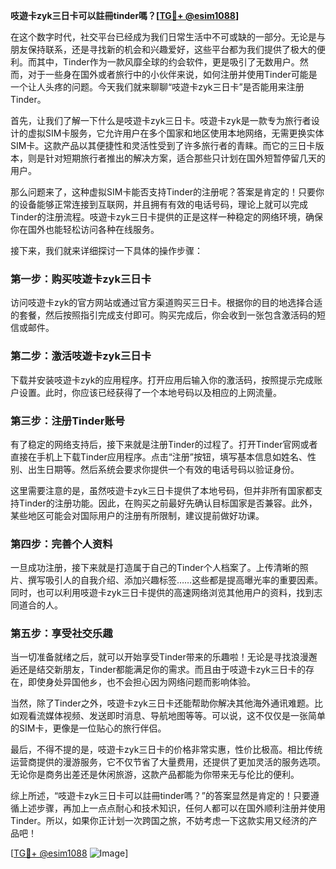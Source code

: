 **吱遊卡zyk三日卡可以註冊tinder嗎？[[TG💪+ @esim1088](https://t.me/s/esim1088)]**

在这个数字时代，社交平台已经成为我们日常生活中不可或缺的一部分。无论是与朋友保持联系，还是寻找新的机会和兴趣爱好，这些平台都为我们提供了极大的便利。而其中，Tinder作为一款风靡全球的约会软件，更是吸引了无数用户。然而，对于一些身在国外或者旅行中的小伙伴来说，如何注册并使用Tinder可能是一个让人头疼的问题。今天我们就来聊聊“吱遊卡zyk三日卡”是否能用来注册Tinder。

首先，让我们了解一下什么是吱遊卡zyk三日卡。吱遊卡zyk是一款专为旅行者设计的虚拟SIM卡服务，它允许用户在多个国家和地区使用本地网络，无需更换实体SIM卡。这款产品以其便捷性和灵活性受到了许多旅行者的青睐。而它的三日卡版本，则是针对短期旅行者推出的解决方案，适合那些只计划在国外短暂停留几天的用户。

那么问题来了，这种虚拟SIM卡能否支持Tinder的注册呢？答案是肯定的！只要你的设备能够正常连接到互联网，并且拥有有效的电话号码，理论上就可以完成Tinder的注册流程。吱遊卡zyk三日卡提供的正是这样一种稳定的网络环境，确保你在国外也能轻松访问各种在线服务。

接下来，我们就来详细探讨一下具体的操作步骤：

### 第一步：购买吱遊卡zyk三日卡

访问吱遊卡zyk的官方网站或通过官方渠道购买三日卡。根据你的目的地选择合适的套餐，然后按照指引完成支付即可。购买完成后，你会收到一张包含激活码的短信或邮件。

### 第二步：激活吱遊卡zyk三日卡

下载并安装吱遊卡zyk的应用程序。打开应用后输入你的激活码，按照提示完成账户设置。此时，你应该已经获得了一个本地号码以及相应的上网流量。

### 第三步：注册Tinder账号

有了稳定的网络支持后，接下来就是注册Tinder的过程了。打开Tinder官网或者直接在手机上下载Tinder应用程序。点击“注册”按钮，填写基本信息如姓名、性别、出生日期等。然后系统会要求你提供一个有效的电话号码以验证身份。

这里需要注意的是，虽然吱遊卡zyk三日卡提供了本地号码，但并非所有国家都支持Tinder的注册功能。因此，在购买之前最好先确认目标国家是否兼容。此外，某些地区可能会对国际用户的注册有所限制，建议提前做好功课。

### 第四步：完善个人资料

一旦成功注册，接下来就是打造属于自己的Tinder个人档案了。上传清晰的照片、撰写吸引人的自我介绍、添加兴趣标签……这些都是提高曝光率的重要因素。同时，也可以利用吱遊卡zyk三日卡提供的高速网络浏览其他用户的资料，找到志同道合的人。

### 第五步：享受社交乐趣

当一切准备就绪之后，就可以开始享受Tinder带来的乐趣啦！无论是寻找浪漫邂逅还是结交新朋友，Tinder都能满足你的需求。而且由于吱遊卡zyk三日卡的存在，即使身处异国他乡，也不会担心因为网络问题而影响体验。

当然，除了Tinder之外，吱遊卡zyk三日卡还能帮助你解决其他海外通讯难题。比如观看流媒体视频、发送即时消息、导航地图等等。可以说，这不仅仅是一张简单的SIM卡，更像是一位贴心的旅行伴侣。

最后，不得不提的是，吱遊卡zyk三日卡的价格非常实惠，性价比极高。相比传统运营商提供的漫游服务，它不仅节省了大量费用，还提供了更加灵活的服务选项。无论你是商务出差还是休闲旅游，这款产品都能为你带来无与伦比的便利。

综上所述，“吱遊卡zyk三日卡可以註冊tinder嗎？”的答案显然是肯定的！只要遵循上述步骤，再加上一点点耐心和技术知识，任何人都可以在国外顺利注册并使用Tinder。所以，如果你正计划一次跨国之旅，不妨考虑一下这款实用又经济的产品吧！

[[TG💪+ @esim1088](https://t.me/s/esim1088) ![Image](https://i.postimg.cc/4NQfJmqS/Snipaste-2025-05-13-00-14-12.png)]